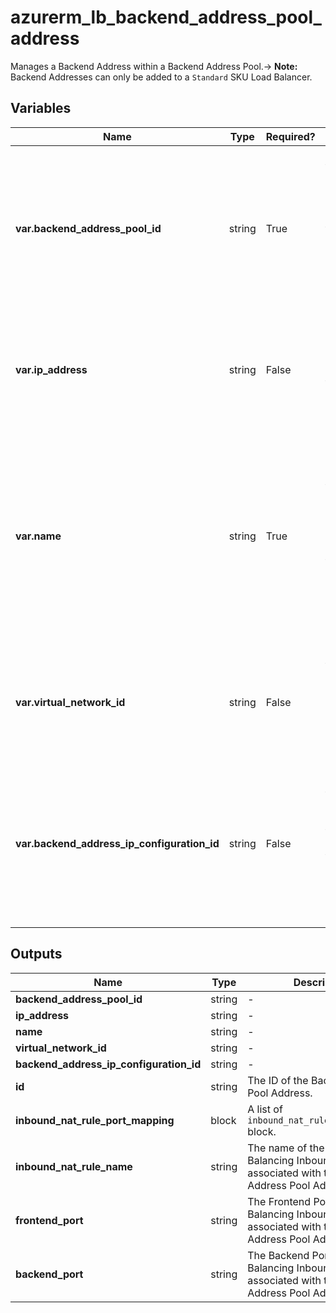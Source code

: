 # azurerm_lb_backend_address_pool_address

Manages a Backend Address within a Backend Address Pool.-> **Note:** Backend Addresses can only be added to a `Standard` SKU Load Balancer.

## Variables

| Name | Type | Required? |  Description |
| ---- | ---- | --------- |  ----------- |
| **var.backend_address_pool_id** | string | True | The ID of the Backend Address Pool. Changing this forces a new Backend Address Pool Address to be created. | 
| **var.ip_address** | string | False | The Static IP Address which should be allocated to this Backend Address Pool. | 
| **var.name** | string | True | The name which should be used for this Backend Address Pool Address. Changing this forces a new Backend Address Pool Address to be created. | 
| **var.virtual_network_id** | string | False | The ID of the Virtual Network within which the Backend Address Pool should exist. | 
| **var.backend_address_ip_configuration_id** | string | False | The ip config ID of the regional load balancer that's added to the global load balancer's backend address pool. | 



## Outputs

| Name | Type | Description |
| ---- | ---- | --------- | 
| **backend_address_pool_id** | string  | - | 
| **ip_address** | string  | - | 
| **name** | string  | - | 
| **virtual_network_id** | string  | - | 
| **backend_address_ip_configuration_id** | string  | - | 
| **id** | string  | The ID of the Backend Address Pool Address. | 
| **inbound_nat_rule_port_mapping** | block  | A list of `inbound_nat_rule_port_mapping` block. | 
| **inbound_nat_rule_name** | string  | The name of the Load Balancing Inbound NAT Rules associated with this Backend Address Pool Address. | 
| **frontend_port** | string  | The Frontend Port of the Load Balancing Inbound NAT Rules associated with this Backend Address Pool Address. | 
| **backend_port** | string  | The Backend Port of the Load Balancing Inbound NAT Rules associated with this Backend Address Pool Address. | 